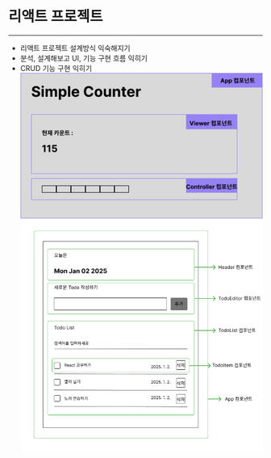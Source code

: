 # 리액트 프로젝트 
---
- 리액트 프로젝트 설계방식 익숙해지기
- 분석, 설계해보고 UI, 기능 구현 흐름 익히기
- CRUD 기능 구현 익히기
![01- 카운터 APP](project01.png)
![02- 할 일 관리 APP](TodoApp.png)
